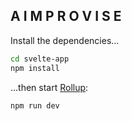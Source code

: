 ## A I M P R O V I S E 

Install the dependencies...

```bash
cd svelte-app
npm install
```

...then start [Rollup](https://rollupjs.org):

```bash
npm run dev
```

